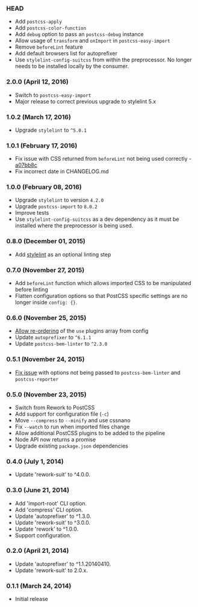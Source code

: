 ### HEAD

* Add `postcss-apply`
* Add `postcss-color-function`
* Add `debug` option to pass an `postcss-debug` instance
* Allow usage of `transform` and `onImport` in `postcss-easy-import`
* Remove `beforeLint` feature
* Add default browsers list for autoprefixer
* Use `stylelint-config-suitcss` from within the preprocessor. No longer needs
  to be installed locally by the consumer.

### 2.0.0 (April 12, 2016)

* Switch to `postcss-easy-import`
* Major release to correct previous upgrade to stylelint 5.x

### 1.0.2 (March 17, 2016)

* Upgrade `stylelint` to `^5.0.1`

### 1.0.1 (February 17, 2016)

* Fix issue with CSS returned from `beforeLint` not being used correctly - [a07bb8c](https://github.com/suitcss/preprocessor/commit/a07bb8c7b416c3df36c3f88b1fc1600aa6a39d61)
* Fix incorrect date in CHANGELOG.md

### 1.0.0 (February 08, 2016)

* Upgrade `stylelint` to version `4.2.0`
* Upgrade `postcss-import` to `8.0.2`
* Improve tests
* Use `stylelint-config-suitcss` as a dev dependency as it must be installed
where the preprocessor is being used.

### 0.8.0 (December 01, 2015)

* Add [stylelint](http://stylelint.io/) as an optional linting step

### 0.7.0 (November 27, 2015)

* Add `beforeLint` function which allows imported CSS to be manipulated before linting
* Flatten configuration options so that PostCSS specific settings are no longer
inside `config: {}`.

### 0.6.0 (November 25, 2015)

* [Allow re-ordering](https://github.com/suitcss/preprocessor/pull/15) of the `use` plugins array from config
* Update `autoprefixer` to `^6.1.1`
* Update `postcss-bem-linter` to `^2.3.0`

### 0.5.1 (November 24, 2015)

* [Fix issue](https://github.com/suitcss/preprocessor/issues/13) with options not being passed to `postcss-bem-linter` and `postcss-reporter`

### 0.5.0 (November 23, 2015)

* Switch from Rework to PostCSS
* Add support for configuration file (`-c`)
* Move `--compress` to `--minify` and use cssnano
* Fix `--watch` to run when imported files change
* Allow additional PostCSS plugins to be added to the pipeline
* Node API now returns a promise
* Upgrade existing `package.json` dependencies

### 0.4.0 (July 1, 2014)

* Update 'rework-suit' to ^4.0.0.

### 0.3.0 (June 21, 2014)

* Add 'import-root' CLI option.
* Add 'compress' CLI option.
* Update 'autoprefixer' to ^1.3.0.
* Update 'rework-suit' to ^3.0.0.
* Update 'rework' to ^1.0.0.
* Support configuration.

### 0.2.0 (April 21, 2014)

* Update 'autoprefixer' to ^1.1.20140410.
* Update 'rework-suit' to 2.0.x.

### 0.1.1 (March 24, 2014)

* Initial release
